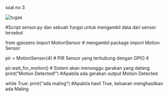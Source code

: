 soal no 3

![tugas](https://user-images.githubusercontent.com/108166801/178906108-869d5647-2ab8-4751-ae36-70e88161ddbc.jpeg)

#Script sensor.py dan sebuah fungsi untuk mengambil data dari sensor tersebut

from gpiozero import MotionSensor   # mengambil package import Motion Sensor

pir = MotionSensor(4)   # PIR Sensor yang terhubung dengan GPIO 4

pir.wait_for_motion()     # Sistem akan menunggu gerakan yang datang
print("Motion Detected!")   #Apabila ada gerakan output Motion Detected

while True:
    print("ada maling")     #Apabila hasil True, keluaran menghasilkan ada Maling
